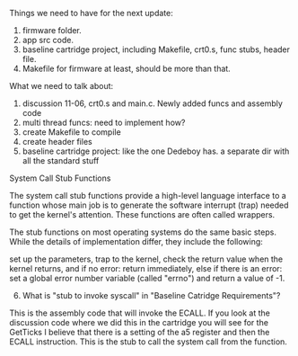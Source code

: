 Things we need to have for the next update:
1. firmware folder.
2. app src code.
3. baseline cartridge project, including Makefile, crt0.s, func stubs, header file.
4. Makefile for firmware at least, should be more than that.

What we need to talk about:
1. discussion 11-06, crt0.s and main.c. Newly added funcs and assembly code
2. multi thread funcs: need to implement how?
3. create Makefile to compile
4. create header files
5. baseline cartridge project: like the one Dedeboy has. a separate dir with all the standard stuff

System Call Stub Functions

The system call stub functions provide a high-level language interface to a function whose main job is to generate the software interrupt (trap) needed to get the kernel's attention. These functions are often called wrappers.

The stub functions on most operating systems do the same basic steps. While the details of implementation differ, they include the following:

set up the parameters,
trap to the kernel,
check the return value when the kernel returns, and
if no error: return immediately, else
if there is an error: set a global error number variable (called "errno") and return a value of -1.

6. What is "stub to invoke syscall" in "Baseline Catridge Requirements"?

This is the assembly code that will invoke the ECALL. If you look at the discussion code where we did this in the cartridge you will see for the GetTicks I believe that there is a setting of the a5 register and then the ECALL instruction. This is the stub to call the system call from the function.

